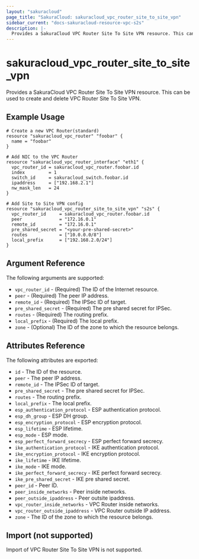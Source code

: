 ```yaml
---
layout: "sakuracloud"
page_title: "SakuraCloud: sakuracloud_vpc_router_site_to_site_vpn"
sidebar_current: "docs-sakuracloud-resource-vpc-s2s"
description: |-
  Provides a SakuraCloud VPC Router Site To Site VPN resource. This can be used to create and delete VPC Router Site To Site VPN.
---
```


# sakuracloud\_vpc\_router\_site\_to\_site\_vpn

Provides a SakuraCloud VPC Router Site To Site VPN resource. This can be used to create and delete VPC Router Site To Site VPN.

## Example Usage

```hcl
# Create a new VPC Router(standard)
resource "sakuracloud_vpc_router" "foobar" {
  name = "foobar"
}

# Add NIC to the VPC Router
resource "sakuracloud_vpc_router_interface" "eth1" {
  vpc_router_id = sakuracloud_vpc_router.foobar.id
  index         = 1
  switch_id     = sakuracloud_switch.foobar.id
  ipaddress     = ["192.168.2.1"]
  nw_mask_len   = 24
}

# Add Site to Site VPN config
resource "sakuracloud_vpc_router_site_to_site_vpn" "s2s" {
  vpc_router_id     = sakuracloud_vpc_router.foobar.id
  peer              = "172.16.0.1"
  remote_id         = "172.16.0.1"
  pre_shared_secret = "<your-pre-shared-secret>"
  routes            = ["10.0.0.0/8"]
  local_prefix      = ["192.168.2.0/24"]
}
```

## Argument Reference

The following arguments are supported:

* `vpc_router_id` - (Required) The ID of the Internet resource.
* `peer` - (Required) The peer IP address.
* `remote_id` - (Required) The IPSec ID of target.
* `pre_shared_secret` - (Required) The pre shared secret for IPSec.
* `routes` - (Required) The routing prefix.
* `local_prefix` - (Required) The local prefix.
* `zone` - (Optional) The ID of the zone to which the resource belongs.

## Attributes Reference

The following attributes are exported:

* `id` - The ID of the resource.
* `peer` - The peer IP address.
* `remote_id` - The IPSec ID of target.
* `pre_shared_secret` - The pre shared secret for IPSec.
* `routes` - The routing prefix.
* `local_prefix` - The local prefix.
* `esp_authentication_protocol` - ESP authentication protocol.
* `esp_dh_group` - ESP DH group.
* `esp_encryption_protocol` - ESP encryption protocol.
* `esp_lifetime` - ESP lifetime.
* `esp_mode` - ESP mode.
* `esp_perfect_forward_secrecy` - ESP perfect forward secrecy.
* `ike_authentication_protocol` - IKE authentication protocol.
* `ike_encryption_protocol` - IKE encryption protocol.
* `ike_lifetime` - IKE lifetime.
* `ike_mode` - IKE mode.
* `ike_perfect_forward_secrecy` - IKE perfect forward secrecy.
* `ike_pre_shared_secret` - IKE pre shared secret.
* `peer_id` - Peer ID.
* `peer_inside_networks` - Peer inside networks.
* `peer_outside_ipaddress` - Peer outsite ipaddress.
* `vpc_router_inside_networks` - VPC Router inside networks.
* `vpc_router_outside_ipaddress` - VPC Router outside IP address.
* `zone` - The ID of the zone to which the resource belongs.

## Import (not supported)

Import of VPC Router Site To Site VPN is not supported.
